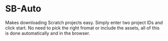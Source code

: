 # SB-Auto
Makes downloading Scratch projects easy. Simply enter two project IDs and click start. No need to pick the right fromat or include the assets, all of this is done automatically and in the browser.
